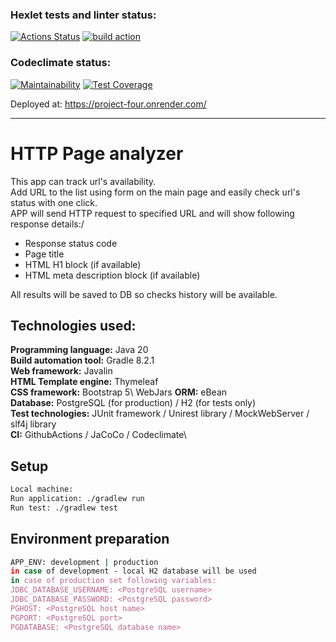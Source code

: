 
### Hexlet tests and linter status:

[![Actions Status](https://github.com/IProrock/java-project-72/workflows/hexlet-check/badge.svg)](https://github.com/IProrock/java-project-72/actions)
[![build action](https://github.com/IProrock/java-project-72/actions/workflows/my-check.yml/badge.svg)](https://github.com/IProrock/java-project-72/actions/workflows/my-check.yml)

### Codeclimate status:

[![Maintainability](https://api.codeclimate.com/v1/badges/c14416be89eb355ebd0a/maintainability)](https://codeclimate.com/github/IProrock/java-project-72/maintainability)
[![Test Coverage](https://api.codeclimate.com/v1/badges/c14416be89eb355ebd0a/test_coverage)](https://codeclimate.com/github/IProrock/java-project-72/test_coverage)

Deployed at: https://project-four.onrender.com/

---

# HTTP Page analyzer
This app can track url's availability.\
Add URL to the list using form on the main page and easily check url's status with one click.\
APP will send HTTP request to specified URL and will show following response details:/
- Response status code
- Page title
- HTML H1 block (if available)
- HTML meta description block (if available)

All results will be saved to DB so checks history will be available.

## Technologies used:
**Programming language:** Java 20\
**Build automation tool:** Gradle 8.2.1\
**Web framework:** Javalin\
**HTML Template engine:** Thymeleaf\
**CSS framework:** Bootstrap 5\ WebJars
**ORM:** eBean\
**Database:** PostgreSQL (for production) / H2 (for tests only)\
**Test technologies:** JUnit framework / Unirest library / MockWebServer / slf4j library\
**CI:** GithubActions / JaCoCo / Codeclimate\

## Setup

```sh
Local machine:
Run application: ./gradlew run
Run test: ./gradlew test
```

## Environment preparation

```sh
APP_ENV: development | production
in case of development - local H2 database will be used
in case of production set following variables:
JDBC_DATABASE_USERNAME: <PostgreSQL username>
JDBC_DATABASE_PASSWORD: <PostgreSQL password>
PGHOST: <PostgreSQL host name>
PGPORT: <PostgreSQL port>
PGDATABASE: <PostgreSQL database name>
```